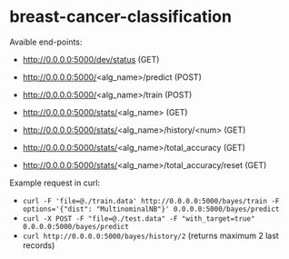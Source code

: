 # breast-cancer-classification

Avaible end-points:
  - http://0.0.0.0:5000/dev/status (GET)
  - http://0.0.0.0:5000/<alg_name>/predict (POST)
  - http://0.0.0.0:5000/<alg_name>/train (POST)
  
  - http://0.0.0.0:5000/stats/<alg_name> (GET)
  - http://0.0.0.0:5000/stats/<alg_name>/history/\<num\> (GET)
  - http://0.0.0.0:5000/stats/<alg_name>/total_accuracy (GET)
  - http://0.0.0.0:5000/stats/<alg_name>/total_accuracy/reset (GET)
  
  
Example request in curl:

 - `curl -F 'file=@./train.data' http://0.0.0.0:5000/bayes/train -F options='{"dist": "MultinominalNB"}' 0.0.0.0:5000/bayes/predict`
 - `curl -X POST -F "file=@./test.data" -F "with_target=true" 0.0.0.0:5000/bayes/predict`
 - `curl http://0.0.0.0:5000/bayes/history/2` (returns maximum 2 last records)
